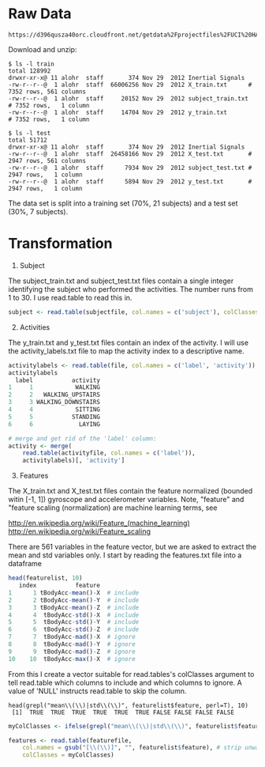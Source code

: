 # Raw Data 

```
https://d396qusza40orc.cloudfront.net/getdata%2Fprojectfiles%2FUCI%20HAR%20Dataset.zip
```

Download and unzip:

```
$ ls -l train
total 128992
drwxr-xr-x@ 11 alohr  staff       374 Nov 29  2012 Inertial Signals
-rw-r--r--@  1 alohr  staff  66006256 Nov 29  2012 X_train.txt		# 7352 rows, 561 columns
-rw-r--r--@  1 alohr  staff     20152 Nov 29  2012 subject_train.txt	# 7352 rows,   1 column
-rw-r--r--@  1 alohr  staff     14704 Nov 29  2012 y_train.txt          # 7352 rows,   1 column

$ ls -l test
total 51712
drwxr-xr-x@ 11 alohr  staff       374 Nov 29  2012 Inertial Signals	
-rw-r--r--@  1 alohr  staff  26458166 Nov 29  2012 X_test.txt		# 2947 rows, 561 columns
-rw-r--r--@  1 alohr  staff      7934 Nov 29  2012 subject_test.txt	# 2947 rows,   1 column
-rw-r--r--@  1 alohr  staff      5894 Nov 29  2012 y_test.txt		# 2947 rows,   1 column
```

The data set is split into a training set (70%, 21 subjects) and a test set (30%, 7 subjects).

# Transformation

1. Subject

The subject_train.txt and subject_test.txt files contain a single integer identifying the
subject who performed the activities. The number runs from 1 to 30. I use read.table to
read this in.

```R
subject <- read.table(subjectfile, col.names = c('subject'), colClasses = c('factor'))
```

2. Activities

The y_train.txt and y_test.txt files contain an index of the activity. I will use the activity_labels.txt
file to map the activity index to a descriptive name.

```R
activitylabels <- read.table(file, col.names = c('label', 'activity'))
activitylabels
  label           activity
1     1            WALKING
2     2   WALKING_UPSTAIRS
3     3 WALKING_DOWNSTAIRS
4     4            SITTING
5     5           STANDING
6     6             LAYING

# merge and get rid of the 'label' column:
activity <- merge(
    read.table(activityfile, col.names = c('label')),
    activitylabels)[, 'activity']
```

3. Features

The X_train.txt and X_test.txt files contain the feature normalized (bounded witin [-1, 1]) gyroscope
and accelerometer variables. Note, "feature" and "feature scaling (normalization) are machine learning terms,
see

http://en.wikipedia.org/wiki/Feature_(machine_learning)
http://en.wikipedia.org/wiki/Feature_scaling

There are 561 variables in the feature vector, but we are asked to extract the mean and std variables only. I
start by reading the features.txt file into a dataframe

```R
head(featurelist, 10)
   index           feature
1      1 tBodyAcc-mean()-X  # include
2      2 tBodyAcc-mean()-Y  # include
3      3 tBodyAcc-mean()-Z  # include
4      4  tBodyAcc-std()-X  # include
5      5  tBodyAcc-std()-Y  # include
6      6  tBodyAcc-std()-Z  # include
7      7  tBodyAcc-mad()-X  # ignore
8      8  tBodyAcc-mad()-Y  # ignore
9      9  tBodyAcc-mad()-Z  # ignore
10    10  tBodyAcc-max()-X  # ignore
```

From this I create a vector suitable for read.tables's colClasses argument to tell read.table which columns to include and
which columns to ignore. A value of 'NULL' instructs read.table to skip the column.

```
head(grepl("mean\\(\\)|std\\(\\)", featurelist$feature, perl=T), 10)
 [1]  TRUE  TRUE  TRUE  TRUE  TRUE  TRUE FALSE FALSE FALSE FALSE
```

```R
myColClasses <- ifelse(grepl("mean\\(\\)|std\\(\\)", featurelist$feature, perl=T), 'numeric', 'NULL')

features <- read.table(featurefile,
    col.names = gsub("[\\(\\)]", "", featurelist$feature), # strip unwanted characters
    colClasses = myColClasses)
```
